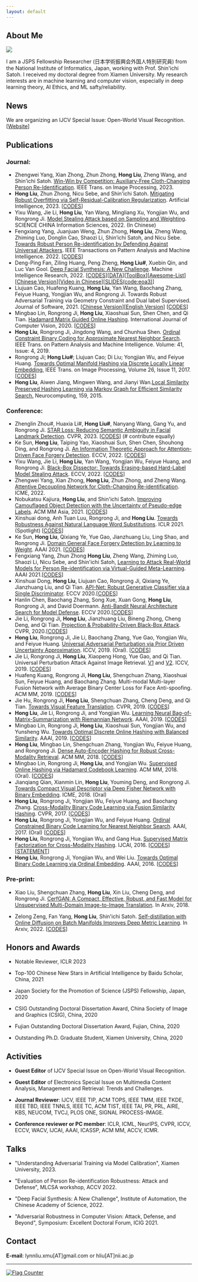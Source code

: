 ```yaml
---
layout: default
---
```


## About Me

<img class="profile-picture" src="hongliu_2.JPG">

I am a JSPS Fellowship Researcher (日本学術振興会外国人特別研究員) from the National Institute of Informatics, Japan, working with Prof. Shin'ichi Satoh. I received my doctoral degree from Xiamen University. My research interests are in machine learning and computer vision, especially in deep learning theory, AI Ethics, and ML safty/reliability.

## News

We are organizing an IJCV Special Issue: Open-World Visual Recognition. [[Website](https://ijcvsi23.github.io/)]

## Publications

### Journal:
- Zhengwei Yang, Xian Zhong, Zhun Zhong, **Hong Liu**, Zheng Wang, and Shin’ichi Satoh. [Win-Win by Competition: Auxiliary-Free Cloth-Changing Person Re-Identification](https://ieeexplore.ieee.org/document/10130745). IEEE Trans. on Image Processing, 2023.
- **Hong Liu**, Zhun Zhong, Nicu Sebe, and Shin'ichi Satoh. [Mitigating Robust Overfitting via Self-Residual-Calibration Regularization](https://doi.org/10.1016/j.artint.2023.103877). Artificial Intelligence, 2023. [[CODES](https://github.com/LynnHongLiu/AIJ2023-SRC)] 
- Yixu Wang, Jie Li, **Hong Liu**, Yan Wang, Mingliang Xu, Yongjian Wu, and Rongrong Ji. [Model Stealing Attack based on Sampling and Weighting](https://www.sciengine.com/SSI/doi/10.1360/SSI-2022-0029;JSESSIONID=0ab4238d-9a39-4270-8a5a-5b1da35ef0b1). SCIENCE CHINA Information Sciences, 2022. (In Chinese)
- Fengxiang Yang, Juanjuan Weng, Zhun Zhong, **Hong Liu**, Zheng Wang, Zhiming Luo, Donglin Cao, Shaozi Li, Shin’ichi Satoh, and Nicu Sebe. [Towards Robust Person Re-identification by Defending Against Universal Attackers](https://ieeexplore.ieee.org/document/9858024). IEEE Transactions on Pattern Analysis and Machine Intelligence. 2022. [[CODES](https://github.com/WJJLL/Meta-Attack-Defense)]
- Deng-Ping Fan, Ziling Huang, Peng Zheng, **Hong Liu#**, Xuebin Qin, and Luc Van Gool. [Deep Facial Synthesis: A New Challenge](https://link.springer.com/article/10.1007/s11633-022-1349-9). Machine Intelligence Research, 2022. [[CODES](https://github.com/DengPingFan/FSGAN)][[DATA](https://github.com/DengPingFan/FS2K)][[ToolBox](https://github.com/DengPingFan/FS2KToolbox)][[Awesome-List](https://github.com/DengPingFan/FaceSketch-Awesome-List)][[Chinese Version](https://dengpingfan.github.io/papers/[2022][MIR]FS2K_Chinese.pdf)][[Video in Chinese](https://www.bilibili.com/video/BV1jP411V7bx/?vd_source=f90a600837ce172887ce0beebb180cb2)][[SLIDES(code:eoa3)](https://pan.baidu.com/share/init?surl=rmE8iJeurizlAzKmOAMakg)]
- Liujuan Cao, Huafeng Kuang, **Hong Liu**, Yan Wang, Baochang Zhang, Feiyue Huang, Yongjian Wu, and Rongrong Ji. Towards Robust Adversarial Training via Geometry Constraint and Dual label Supervised. Journal of Software, 2021. [[Chinese Version](http://www.jos.org.cn/josen/article/abstract/6477?st=article_issue)][[English Version](https://scholar.archive.org/work/5sqva7wjwjgshnhzoenpexdla4/access/wayback/http://www.ijsi.org/ijsi/article/pdf/268)] [[CODES](https://github.com/SkyKuang/DGCAT)]
- Mingbao Lin, Rongrong Ji, **Hong Liu**, Xiaoshuai Sun, Shen Chen, and Qi Tian. [Hadamard Matrix Guided Online Hashing](http://link.springer.com/article/10.1007/s11263-020-01332-z). International Journal of Computer Vision, 2020. [[CODES](https://github.com/lmbxmu/mycode/tree/master/2020IJCV_HMOH)]
- **Hong Liu**, Rongrong Ji, Jingdong Wang, and Chunhua Shen. [Ordinal Constraint Binary Coding for Approximate Nearest Neighbor Search](http://ieeexplore.ieee.org/document/8326558/). IEEE Trans. on Pattern Analysis and Machine Intelligence. Volume: 41, Issue: 4, 2019. 
- Rongrong Ji; **Hong Liu#**; Liujuan Cao; Di Liu; Yongjian Wu, and Feiyue Huang. [Towards Optimal Manifold Hashing via Discrete Locally Linear Embedding](http://ieeexplore.ieee.org/abstract/document/8000395/), IEEE Trans. on Image Processing, Volume 26, Issue 11, 2017. [[CODES](https://github.com/LynnHongLiu/DLLH)]
- **Hong Liu**, Aiwen Jiang, Mingwen Wang, and Jianyi Wan.[Local Similarity Preserved Hashing Learning via Markov Graph for Eﬃcient Similarity Search.](http://www.sciencedirect.com/science/article/pii/S0925231215001538) Neurocomputing, 159, 2015.

### Conference:
- Zhenglin Zhou#, Huaxia Li#, **Hong Liu#**, Nanyang Wang, Gang Yu, and Rongrong Ji. [STAR Loss: Reducing Semantic Ambiguity in Facial Landmark Detection](https://lynnhongliu.github.io/hliu/CVPR_23_STAR_Loss__Reducing_Semantic_Ambiguity_in_Improving_Facial_Landmark.pdf). CVPR, 2023. [[CODES](https://github.com/ZhenglinZhou/STAR)] (# contribute equally)
- Ke Sun, **Hong Liu**, Taiping Yao, Xiaoshuai Sun, Shen Chen, Shouhong Ding, and Rongrong Ji. [An Information Theoretic Approach for Attention-Driven Face Forgery Detection](https://www.ecva.net/papers/eccv_2022/papers_ECCV/papers/136740105.pdf). ECCV, 2022. [[CODES](https://github.com/skJack/Code-for-SIA)]
- Yixu Wang, Jie Li, **Hong Liu**, Yan Wang, Yongjian Wu, Feiyue Huang, and Rongrong Ji. [Black-Box Dissector: Towards Erasing-based Hard-Label Model Stealing Attack](https://www.ecva.net/papers/eccv_2022/papers_ECCV/papers/136650188.pdf). ECCV, 2022. [[CODES](https://github.com/yxwang-10/Blackbox-Dissector)]
- Zhengwei Yang, Xian Zhong, **Hong Liu**, Zhun Zhong, and Zheng Wang. [Attentive Decoupling Network for Cloth-Changing Re-identification](https://ieeexplore.ieee.org/document/9859851). ICME, 2022.
- Nobukatsu Kajiura, **Hong Liu**, and Shin'ichi Satoh. [Improving Camouflaged Object Detection with the Uncertainty of Pseudo-edge Labels](https://arxiv.org/pdf/2110.15606.pdf). ACM MM Asia, 2021. [[CODES](https://github.com/nobukatsu-kajiura/UR-COD)]
- Xinshuai dong, Anh Tuan Luu, Rongrong Ji, and **Hong Liu**. [Towards Robustness Against Natural Language Word Substitutions](https://openreview.net/forum?id=ks5nebunVn_). ICLR 2021. (Spotlight) [[CODES](https://github.com/dongxinshuai/ASCC)]
- Ke Sun, **Hong Liu**, Qixiang Ye, Yue Gao, Jianzhuang Liu, Ling Shao, and Rongrong Ji. [Domain General Face Forgery Detection by Learning to Weight](https://www.aaai.org/AAAI21Papers/AAAI-589.SunK.pdf). AAAI 2021. [[CODES](https://github.com/skJack/LTW)]
- Fengxiang Yang, Zhun Zhong **Hong Liu**, Zheng Wang, Zhiming Luo, Shaozi Li, Nicu Sebe, and Shin'ichi Satoh, [Learning to Attack Real-World Models for Person Re-identification via Virtual-Guided Meta-Learning](https://www.aaai.org/AAAI21Papers/AAAI-578.YangF.pdf). AAAI 2021.[[CODES](https://github.com/FlyingRoastDuck/MetaAttack_AAAI21)]
- Xinshuai Dong, **Hong Liu**, Liujuan Cao, Rongrong Ji, Qixiang Ye, Jianzhuang Liu, and Qi Tian. [API-Net: Robust Generative Classifier via a Single Discriminator](http://www.ecva.net/papers/eccv_2020/papers_ECCV/papers/123580375.pdf). ECCV 2020.[[CODES](https://github.com/dongxinshuai/API-Net)]
- Hanlin Chen, Baochang Zhang, Song Xue, Xuan Gong, **Hong Liu**, Rongrong Ji, and David Doermann. [Anti-Bandit Neural Architecture Search for Model Defense](https://arxiv.org/abs/2008.00698). ECCV 2020.[[CODES](https://github.com/bczhangbczhang/ABanditNAS)]   
- Jie Li, Rongrong Ji, **Hong Liu**, Jianzhuang Liu, Bineng Zhong, Cheng Deng, and Qi Tian. [Projection & Probability-Driven Black-Box Attack](https://arxiv.org/abs/2005.03837). CVPR, 2020.[[CODES](https://github.com/theFool32/PPBA)]
- **Hong Liu**, Rongrong Ji, Jie Li, Baochang Zhang, Yue Gao, Yongjian Wu, and Feiyue Huang. [Universal Adversarial Perturbation via Prior Driven Uncertainty Approximation](http://mac.xmu.edu.cn/rrji/papers/Universal%20Adversarial%20Perturbation%20via%20Prior%20D.pdf). ICCV, 2019. (Oral). [[CODES](https://github.com/LynnHongLiu/PDUA)]
- Jie Li, Rongrong Ji, **Hong Liu**, Xiaopeng Hong, Yue Gao, and Qi Tian. Universal Perturbation Attack Against Image Retrieval. [V1](https://arxiv.org/abs/1812.00552) and [V2](http://mac.xmu.edu.cn/rrji/papers/Universal%20Adversarial%20Perturbation%20via%20Prior%20D.pdf). ICCV, 2019. [[CODES](https://github.com/theFool32/UAP_retrieval)]
- Huafeng Kuang, Rongrong Ji, **Hong Liu**, Shengchuan Zhang, Xiaoshuai Sun, Feiyue Huang, and Baochang Zhang. Multi-modal Multi-layer Fusion Network with Average Binary Center Loss for Face Anti-spoofing. ACM MM, 2019. [[CODES](https://github.com/LynnHongLiu/Face-anti-spoofing)]
- Jie Hu, Rongrong Ji, **Hong Liu**, Shengchuan Zhang, Cheng Deng, and Qi Tian. [Towards Visual Feature Translation](https://arxiv.org/abs/1812.00573). CVPR, 2019. [[CODES](https://github.com/hujiecpp/VisualFeatureTranslation)]
- **Hong Liu**, Jie Li, Rongrong Ji, and Yongjian Wu. [Learning Neural Bag-of-Matrix-Summarization with Riemannian Network](https://aaai.org/ojs/index.php/AAAI/article/view/4899/4772). AAAI, 2019. [[CODES](https://github.com/theFool32/BoMS)]
- Mingbao Lin, Rongrong Ji, **Hong Liu**, Xiaoshuai Sun, Yongjian Wu, and Yunsheng Wu. [Towards Optimal Discrete Online Hashing with Balanced Similarity](http://mac.xmu.edu.cn/rrji/papers/Towards%20Optimal%20Discrete%20Online%20Hashing%20with%20Balanced%20Similarity.pdf). AAAI, 2019. [[CODES](https://github.com/lmbxmu/mycode/tree/master/2019AAAI_BSODH)]
- **Hong Liu**, Mingbao Lin, Shengchuan Zhang, Yongjian Wu, Feiyue Huang, and Rongrong Ji. [Dense Auto-Encoder Hashing for Robust Cross-Modality Retrieval](https://dl.acm.org/citation.cfm?id=3240684). ACM MM, 2018.  [[CODES](https://github.com/LynnHongLiu/DAH)]
- Mingbao Lin, Rongrong Ji, **Hong Liu**, and Yongjian Wu. [Supervised Online Hashing via Hadamard Codebook Learning](https://dl.acm.org/citation.cfm?id=3240519). ACM MM, 2018. (Oral). [[CODES](https://github.com/lmbxmu/mycode/tree/master/2018ACMMM_HCOH)]
- Jianqiang Qian, Xianmin Lin, **Hong Liu**, Youming Deng, and  Rongrong Ji. [Towards Compact Visual Descriptor via Deep Fisher Network with Binary Embedding](https://lynnhongliu.github.io/hliu/icme18.pdf). ICME, 2018. (Oral) 
- **Hong Liu**, Rongrong Ji, Yongjian Wu, Feiyue Huang, and Baochang Zhang. [Cross-Modality Binary Code Learning via Fusion Similarity Hashing](http://mac.xmu.edu.cn/pdf/3667.pdf). CVPR, 2017. [[CODES](https://github.com/LynnHongLiu/FSH)]
- **Hong Liu**, Rongrong Ji, Yongjian Wu, and Feiyue Huang. [Ordinal Constrained Binary Code Learning for Nearest Neighbor Search](https://aaai.org/ocs/index.php/AAAI/AAAI17/paper/view/14813/14399). AAAI, 2017. (Oral) [[CODES](https://github.com/LynnHongLiu/OCH)]
- **Hong Liu**, Rongrong Ji, Yongjian Wu, and Gang Hua. [Supervised Matrix Factorization for Cross-Modality Hashing](http://www.ijcai.org/Proceedings/16/Papers/253.pdf). IJCAI, 2016. [[CODES](https://github.com/LynnHongLiu/SMFH)] [[STATEMENT](http://mac.xmu.edu.cn/pdf/RPub.pdf)]
- **Hong Liu**, Rongrong Ji, Yongjian Wu, and Wei Liu. [Towards Optimal Binary Code Learning via Ordinal Embedding](https://www.aaai.org/ocs/index.php/AAAI/AAAI16/paper/view/12177). AAAI, 2016. [[CODES](https://github.com/LynnHongLiu/OEH)]

### Pre-print:
- Xiao Liu, Shengchuan Zhang, **Hong Liu**, Xin Liu, Cheng Deng, and Rongrong Ji. [CerfGAN: A Compact, Effective, Robust, and Fast Model for Unsupervised Multi-Domain Image-to-Image Translation](https://arxiv.org/abs/1805.10871). In Arxiv, 2018.

- Zelong Zeng, Fan Yang, **Hong Liu**, Shin'ichi Satoh. [Self-distillation with Online Diffusion on Batch Manifolds Improves Deep Metric Learning](https://arxiv.org/abs/2211.07566). In Arxiv, 2022. [[CODES](https://github.com/ZelongZeng/OBD-SD_Pytorch)]

<!-- ## Working Experiences

- 2015.07 - 2015.09, Research Intern, [Tencent Youtu Lab](https://bestimage.qq.com/). -->

## Honors and Awards

* Notable Reviewer, ICLR 2023

* Top-100 Chinese New Stars in Artificial Intelligence by Baidu Scholar, China, 2021

* Japan Society for the Promotion of Science (JSPS) Fellowship, Japan, 2020

* CSIG Outstanding Doctoral Dissertation Award, China Society of Image and Graphics (CSIG), China, 2020

* Fujian Outstanding Doctoral Dissertation Award, Fujian, China, 2020

* Outstanding Ph.D. Graduate Student, Xiamen University, China, 2020

## Activities

- **Guest Editor** of IJCV Special Issue on Open-World Visual Recognition.

- **Guest Editor** of Electronics Special Issue on Multimedia Content Analysis, Management and Retrieval: Trends and Challenges.

- **Journal Reviewer**:  IJCV, IEEE TIP, ACM TOPS, IEEE TMM, IEEE TKDE, IEEE TBD, IEEE TNNLS, IEEE TC, ACM TIST, IEEE TAI, PR, PRL, AIRE, KBS, NEUCOM, TVCJ, PLOS ONE, SIGNAL PROCESS-IMAGE.

- **Conference reviewer or PC member**: ICLR, ICML, NeurIPS, CVPR, ICCV, ECCV, WACV, IJCAI, AAAI, ICASSP, ACM MM, ACCV, ICMR.

## Talks

* "Understanding Adversarial Training via Model Calibration", Xiamen University, 2023.

* "Evaluation of Person Re-identification Robustness: Attack and Defense", MLCSA workshop, ACCV 2022.

* "Deep Facial Synthesis: A New Challenge", Institute of Automation, the Chinese Academy of Science, 2022.

* "Adversarial Robustness in Computer Vision: Attack, Defense, and Beyond", Symposium: Excellent Doctoral Forum, ICIG 2021. 


## Contact

**E-mail**:  lynnliu.xmu[AT]gmail.com or hliu[AT]nii.ac.jp

---
<a href="http://s05.flagcounter.com/more/sw"><img src="https://s05.flagcounter.com/count/sw/bg_FFFFFF/txt_000000/border_CC2121/columns_2/maxflags_4/viewers_0/labels_0/pageviews_1/flags_0/percent_0/" alt="Flag Counter" border="0" img class="profile-picture"></a>
